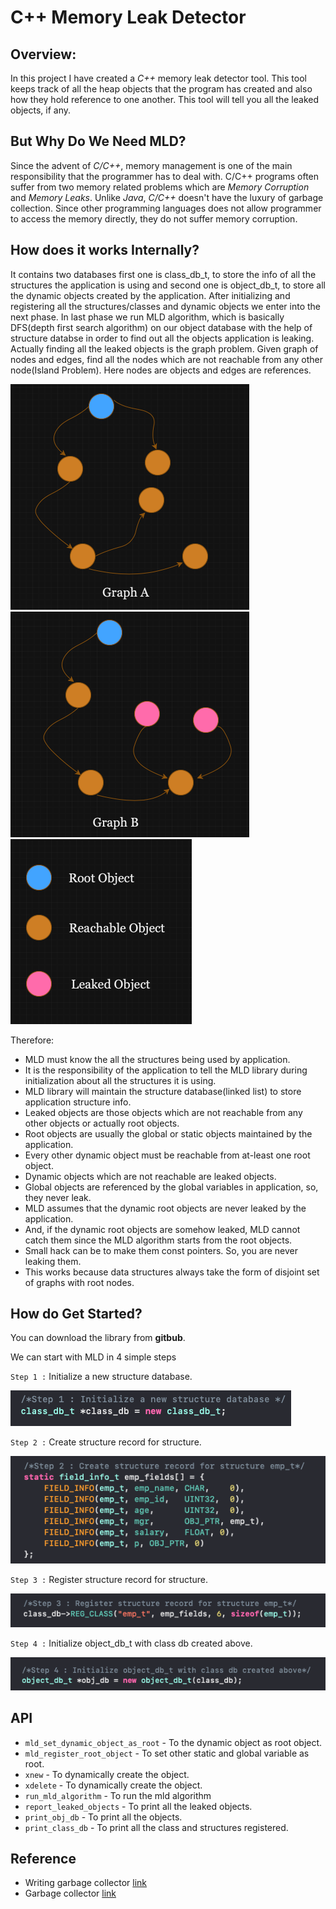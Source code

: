 
# C++ Memory Leak Detector
## Overview:
In this project I have created a _C++_ memory leak detector tool. This tool keeps track of all the heap objects that the program has created and also how they hold reference to one another. This tool will tell you all the leaked objects, if any. 
## But Why Do We Need MLD?
Since the advent of _C/C++_, memory management is one of the main responsibility that the programmer has to deal with. C/C++ programs often suffer from two memory related problems
which are _Memory Corruption_ and _Memory Leaks_. Unlike _Java_, _C/C++_ doesn't have the luxury of garbage collection. Since other programming languages does not allow programmer to access the memory directly, they do not suffer memory corruption.


## How does it works Internally?
It contains two databases first one is class_db_t, to store the info of all the structures the application is using and second one is object_db_t, to store all the dynamic objects created by the application. After initializing and registering all the structures/classes and dynamic objects we enter into the next phase. In last phase we run MLD algorithm, which is basically DFS(depth first search algorithm) on our object database with the help of structure databse in order to find out all the objects application is leaking. 
Actually finding all the leaked objects is the graph problem. Given graph of nodes and edges, find all the nodes which are not reachable from any other node(Island Problem). Here nodes are objects and edges are references. 

![Graph A img](https://github.com/Yashsoni-1/mld/blob/main/images/Screenshot%202023-11-26%20at%2012.17.17%20PM.png)  ![Graph B img](https://github.com/Yashsoni-1/mld/blob/main/images/Screenshot%202023-11-26%20at%2012.17.48%20PM.png) ![Legends img](https://github.com/Yashsoni-1/mld/blob/main/images/Screenshot%202023-11-26%20at%2011.57.04%20AM.png)


Therefore:
- MLD must know the all the structures being used by application.
- It is the responsibility of the application to tell the MLD library during initialization about all the structures it is using.
- MLD library will maintain the structure database(linked list) to store application structure info.
- Leaked objects are those objects which are not reachable from any other objects or actually root objects.
- Root objects are usually the global or static objects maintained by the application.
- Every other dynamic object must be reachable from at-least one root object.
- Dynamic objects which are not reachable are leaked objects.
- Global objects are referenced by the global variables in application, so, they never leak.
- MLD assumes that the dynamic root objects are never leaked by the application.
- And, if the dynamic root objects are somehow leaked, MLD cannot catch them since the MLD algorithm starts from the root objects.
- Small hack can be to make them const pointers. So, you are never leaking them.
- This works because data structures always take the form of disjoint set of graphs with root nodes.

## How do Get Started?
You can download the library from __gitbub__.

We can start with MLD in 4 simple steps

`Step 1 :` Initialize a new structure database.

![step 1 img](https://github.com/Yashsoni-1/mld/blob/main/images/Screenshot%202023-11-26%20at%2012.30.17%20PM.png)

`Step 2 :` Create structure record for structure.

![step 2 img](https://github.com/Yashsoni-1/mld/blob/main/images/Screenshot%202023-11-26%20at%2012.30.32%20PM.png)

`Step 3 :` Register structure record for structure.

![step 3 img](https://github.com/Yashsoni-1/mld/blob/main/images/Screenshot%202023-11-26%20at%2012.30.48%20PM.png)

`Step 4 :` Initialize object_db_t with class db created above.

![step 4 img](https://github.com/Yashsoni-1/mld/blob/main/images/Screenshot%202023-11-26%20at%2012.33.49%20PM.png)

## API
- `mld_set_dynamic_object_as_root` - To the dynamic object as root object.
- `mld_register_root_object` - To set other static and global variable as root.
- `xnew` - To dynamically create the object.
- `xdelete` - To dynamically create the object.
- `run_mld_algorithm` - To run the mld algorithm
- `report_leaked_objects` - To print all the leaked objects.
- `print_obj_db` - To print all the objects.
- `print_class_db` - To print all the class and structures registered.

  
## Reference
- Writing garbage collector [link](https://youtu.be/2JgEKEd3tw8?si=3p647qL57Fr8JiSy)
- Garbage collector [link](https://www.udemy.com/course/memory-leak-detector/)
  
